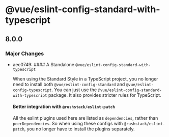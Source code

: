 # @vue/eslint-config-standard-with-typescript

## 8.0.0

### Major Changes

- aec0749: #### A Standalone `@vue/eslint-config-standard-with-typescript`

  When using the Standard Style in a TypeScript project, you no longer need to install both `@vue/eslint-config-standard` and `@vue/eslint-config-typescript`.
  You can just use the `@vue/eslint-config-standard-with-typescript` package. It also provides stricter rules for TypeScript.

  #### Better integration with `@rushstack/eslint-patch`

  All the eslint plugins used here are listed as `dependencies`, rather than `peerDependencies`.
  So when using these configs with `@rushstack/eslint-patch`, you no longer have to install the plugins separately.
